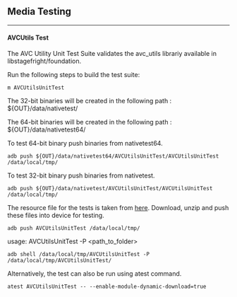 ## Media Testing ##
---
#### AVCUtils Test
The AVC Utility Unit Test Suite validates the avc_utils librariy available in libstagefright/foundation.

Run the following steps to build the test suite:
```
m AVCUtilsUnitTest
```

The 32-bit binaries will be created in the following path : ${OUT}/data/nativetest/

The 64-bit binaries will be created in the following path : ${OUT}/data/nativetest64/

To test 64-bit binary push binaries from nativetest64.
```
adb push ${OUT}/data/nativetest64/AVCUtilsUnitTest/AVCUtilsUnitTest /data/local/tmp/
```

To test 32-bit binary push binaries from nativetest.
```
adb push ${OUT}/data/nativetest/AVCUtilsUnitTest/AVCUtilsUnitTest /data/local/tmp/
```

The resource file for the tests is taken from [here](https://dl.google.com/android-unittest/media/frameworks/av/media/module/foundation/tests/AVCUtils/AVCUtilsUnitTest-1.0.zip). Download, unzip and push these files into device for testing.

```
adb push AVCUtilsUnitTest /data/local/tmp/
```

usage: AVCUtilsUnitTest -P \<path_to_folder\>
```
adb shell /data/local/tmp/AVCUtilsUnitTest -P /data/local/tmp/AVCUtilsUnitTest/
```
Alternatively, the test can also be run using atest command.

```
atest AVCUtilsUnitTest -- --enable-module-dynamic-download=true
```
